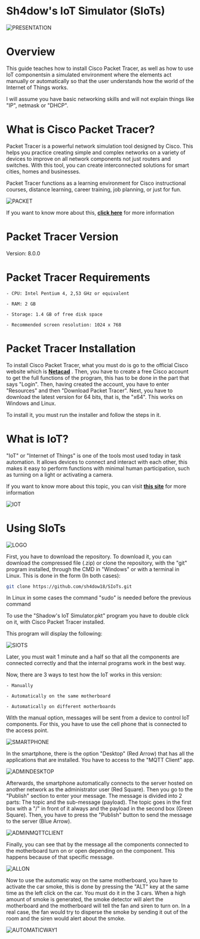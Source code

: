 # Sh4dow's IoT Simulator (SIoTs)

![PRESENTATION](files/readme/01_presentation.png)

# Overview

This guide teaches how to install Cisco Packet Tracer, as well as how to use IoT
componentsin a simulated environment where the elements act manually or
automatically so that the user understands how the world of the Internet of
Things works.

I will assume you have basic networking skills and will not explain things like
"IP", netmask or "DHCP".

# What is Cisco Packet Tracer?

Packet Tracer is a powerful network simulation tool designed by Cisco. This helps
you practice creating simple and complex networks on a variety of devices to
improve on all network components not just routers and switches. With this tool,
you can create interconnected solutions for smart cities, homes and businesses.

Packet Tracer functions as a learning environment for Cisco instructional courses,
distance learning, career training, job planning, or just for fun.

![PACKET](files/readme/02_packet_tracer.jpg)

If you want to know more about this, 
**[click here](https://www.netacad.com/courses/packet-tracer)**
 for more information

# Packet Tracer Version

Version: 8.0.0

# Packet Tracer Requirements

	- CPU: Intel Pentium 4, 2,53 GHz or equivalent

	- RAM: 2 GB

	- Storage: 1.4 GB of free disk space

	- Recommended screen resolution: 1024 x 768

# Packet Tracer Installation

To install Cisco Packet Tracer, what you must do is go to the official Cisco website
which is 
**[Netacad](https://www.netacad.com/)**
. Then, you have to create a free Cisco account to get the full functions of the
program, this has to be done in the part that says "Login". Then, having created the
account, you have to enter "Resources" and then "Download Packet Tracer". Next, you
have to download the latest version for 64 bits, that is, the "x64". This works on 
Windows and Linux.

To install it, you must run the installer and follow the steps in it.

# What is IoT?

"IoT" or "Internet of Things" is one of the tools most used today in task automation.
It allows devices to connect and interact with each other, this makes it easy to
perform functions with minimal human participation, such as turning on a light or
activating a camera.

If you want to know more about this topic, you can visit 
**[this site](https://www.zdnet.com/article/what-is-the-internet-of-things-everything-you-need-to-know-about-the-iot-right-now/)**
 for more information

![IOT](files/readme/03_iot.jpg)

# Using SIoTs

![LOGO](files/readme/04_logo.png)

First, you have to download the repository. To download it, you can download the
compressed file (.zip) or clone the repository, with the "git" program installed,
through the CMD in "Windows" or with a terminal in Linux. This is done in the form
(In both cases):

```bash
git clone https://github.com/sh4dow18/SIoTs.git
```

In Linux in some cases the command "sudo" is needed before the previous command

To use the "Shadow's IoT Simulator.pkt" program you have to double click on it, with
Cisco Packet Tracer installed.

This program will display the following:

![SIOTS](files/readme/05_siots.png)

Later, you must wait 1 minute and a half so that all the components are connected
correctly and that the internal programs work in the best way.

Now, there are 3 ways to test how the IoT works in this version:

	- Manually

	- Automatically on the same motherboard

	- Automatically on different motherboards

With the manual option, messages will be sent from a device to control IoT components.
For this, you have to use the cell phone that is connected to the access point.

![SMARTPHONE](files/readme/06_smart_phone.png)

In the smartphone, there is the option "Desktop" (Red Arrow) that has all the applications
that are installed. You have to access to the "MQTT Client" app.

![ADMINDESKTOP](files/readme/07_admin_desktop.png)

Afterwards, the smartphone automatically connects to the server hosted on another network
as the administrator user (Red Square). Then you go to the "Publish" section to enter your
message. The message is divided into 2 parts: The topic and the sub-message (payload). The
topic goes in the first box with a "/" in front of it always and the payload in the second
box (Green Square). Then, you have to press the "Publish" button to send the message to
the server (Blue Arrow).

![ADMINMQTTCLIENT](files/readme/08_admin_mqtt_client.png)

Finally, you can see that by the message all the components connected to the motherboard
turn on or open depending on the component. This happens because of that specific message.

![ALLON](files/readme/09_all_on.png)

Now to use the automatic way on the same motherboard, you have to activate the car smoke,
this is done by pressing the "ALT" key at the same time as the left click on the car. You
must do it in the 3 cars. When a high amount of smoke is generated, the smoke detector will
alert the motherboard and the motherboard will tell the fan and siren to turn on. In a real
case, the fan would try to disperse the smoke by sending it out of the room and the siren
would alert about the smoke.

![AUTOMATICWAY1](files/readme/10_automatic_way_1.png)